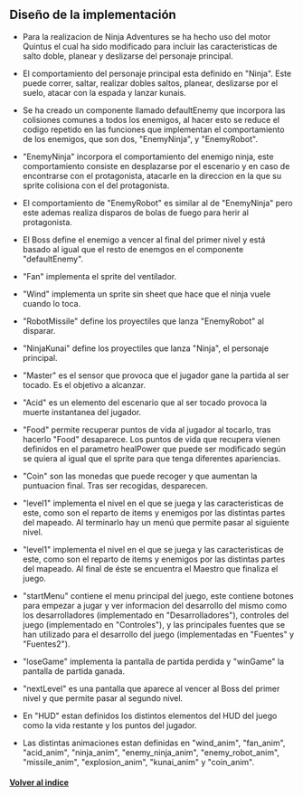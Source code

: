 ## Diseño de la implementación

* Para la realizacion de Ninja Adventures se ha hecho uso del motor Quintus el cual ha sido modificado para incluir las caracteristicas de salto doble, planear y deslizarse del personaje principal.

* El comportamiento del personaje principal esta definido en "Ninja". Este puede correr, saltar, realizar dobles saltos, planear, deslizarse por el suelo, atacar con la espada y lanzar kunais.

* Se ha creado un componente llamado defaultEnemy que incorpora las colisiones comunes a todos los enemigos, al hacer esto se reduce el codigo repetido en las funciones que implementan el comportamiento de los enemigos, que son dos, "EnemyNinja", y "EnemyRobot".

* "EnemyNinja" incorpora el comportamiento del enemigo ninja, este comportamiento consiste en desplazarse por el escenario y en caso de encontrarse con el protagonista, atacarle en la direccion en la que su sprite colisiona con el del protagonista.

* El comportamiento de "EnemyRobot" es similar al de "EnemyNinja" pero este ademas realiza disparos de bolas de fuego para herir al protagonista.

* El Boss define el enemigo a vencer al final del primer nivel y está basado al igual que el resto de enemgos en el componente "defaultEnemy".

* "Fan" implementa el sprite del ventilador.

* "Wind" implementa un sprite sin sheet que hace que el ninja vuele cuando lo toca.

* "RobotMissile" define los proyectiles que lanza "EnemyRobot" al disparar.

* "NinjaKunai" define los proyectiles que lanza "Ninja", el personaje principal.

* "Master" es el sensor que provoca que el jugador gane la partida al ser tocado. Es el objetivo a alcanzar.

* "Acid" es un elemento del escenario que al ser tocado provoca la muerte instantanea del jugador.

* "Food" permite recuperar puntos de vida al jugador al tocarlo, tras hacerlo "Food" desaparece. Los puntos de vida que recupera vienen definidos en el parametro healPower que puede ser modificado según se quiera al igual que el sprite para que tenga diferentes apariencias.

* "Coin" son las monedas que puede recoger y que aumentan la puntuacion final. Tras ser recogidas, desparecen.

* "level1" implementa el nivel en el que se juega y las caracteristicas de este, como son el reparto de items y enemigos por las distintas partes del mapeado. Al terminarlo hay un menú que permite pasar al siguiente nivel.

* "level1" implementa el nivel en el que se juega y las caracteristicas de este, como son el reparto de items y enemigos por las distintas partes del mapeado. Al final de éste se encuentra el Maestro que finaliza el juego.

* "startMenu" contiene el menu principal del juego, este contiene botones para empezar a jugar y ver informacion del desarrollo del mismo como los desarrolladores (implementado en "Desarrolladores"), controles del juego (implementado en "Controles"), y las principales fuentes que se han utilizado para el desarrollo del juego (implementadas en "Fuentes" y "Fuentes2").

* "loseGame" implementa la pantalla de partida perdida y "winGame" la pantalla de partida ganada.

* "nextLevel" es una pantalla que aparece al vencer al Boss del primer nivel y que permite pasar al segundo nivel.

* En "HUD" estan definidos los distintos elementos del HUD del juego como la vida restante y los puntos del jugador.

* Las distintas animaciones estan definidas en "wind_anim", "fan_anim", "acid_anim", "ninja_anim", "enemy_ninja_anim", "enemy_robot_anim", "missile_anim", "explosion_anim", "kunai_anim" y "coin_anim".

#### [Volver al indice](README.md)  
